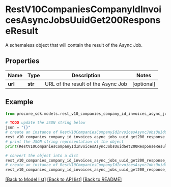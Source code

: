 # RestV10CompaniesCompanyIdInvoicesAsyncJobsUuidGet200ResponseResult

A schemaless object that will contain the result of the Async Job.

## Properties

Name | Type | Description | Notes
------------ | ------------- | ------------- | -------------
**url** | **str** | URL of the result of the Async Job | [optional] 

## Example

```python
from procore_sdk.models.rest_v10_companies_company_id_invoices_async_jobs_uuid_get200_response_result import RestV10CompaniesCompanyIdInvoicesAsyncJobsUuidGet200ResponseResult

# TODO update the JSON string below
json = "{}"
# create an instance of RestV10CompaniesCompanyIdInvoicesAsyncJobsUuidGet200ResponseResult from a JSON string
rest_v10_companies_company_id_invoices_async_jobs_uuid_get200_response_result_instance = RestV10CompaniesCompanyIdInvoicesAsyncJobsUuidGet200ResponseResult.from_json(json)
# print the JSON string representation of the object
print(RestV10CompaniesCompanyIdInvoicesAsyncJobsUuidGet200ResponseResult.to_json())

# convert the object into a dict
rest_v10_companies_company_id_invoices_async_jobs_uuid_get200_response_result_dict = rest_v10_companies_company_id_invoices_async_jobs_uuid_get200_response_result_instance.to_dict()
# create an instance of RestV10CompaniesCompanyIdInvoicesAsyncJobsUuidGet200ResponseResult from a dict
rest_v10_companies_company_id_invoices_async_jobs_uuid_get200_response_result_from_dict = RestV10CompaniesCompanyIdInvoicesAsyncJobsUuidGet200ResponseResult.from_dict(rest_v10_companies_company_id_invoices_async_jobs_uuid_get200_response_result_dict)
```
[[Back to Model list]](../README.md#documentation-for-models) [[Back to API list]](../README.md#documentation-for-api-endpoints) [[Back to README]](../README.md)


